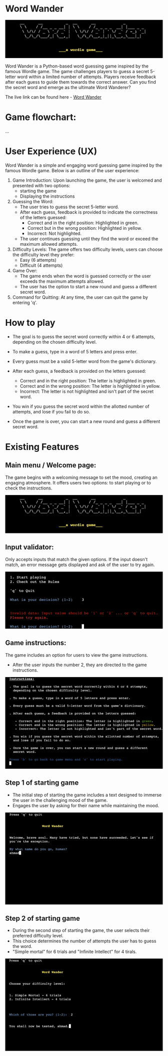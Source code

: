 # Word Wander

![Word Wanter title](/images/game-title.png)

Word Wander is a Python-based word guessing game inspired by the famous Wordle game. The game challenges players to guess a secret 5-letter word within a limited number of attempts. Players receive feedback after each guess to guide them towards the correct answer. Can you find the secret word and emerge as the ultimate Word Wanderer?

The live link can be found here - [Word Wander](https://word-wander-c212ee79ed5a.herokuapp.com/)


# Game flowchart:

...


# User Experience (UX)

Word Wander is a simple and engaging word guessing game inspired by the famous Wordle game. Below is an outline of the user experience:

1. Game Introduction:
   Upon launching the game, the user is welcomed and presented with two options: 
   - starting the game
   - Displaying the instructions
2. Guessing the Word:
   - The user tries to guess the secret 5-letter word.
   - After each guess, feedback is provided to indicate the correctness of the letters guessed:
     - Correct and in the right position: Highlighted in green.
     - Correct but in the wrong position: Highlighted in yellow.
     - Incorrect: Not highlighted.
   - The user continues guessing until they find the word or exceed the maximum allowed attempts.
3. Difficulty Levels:
   The game offers two difficulty levels, users can choose the difficulty level they prefer:
   - Easy (6 attempts)
   - Difficult (4 attempts)
4. Game Over:
   - The game ends when the word is guessed correctly or the user exceeds the maximum attempts allowed.
   - The user has the option to start a new round and guess a different secret word.
5. Command for Quitting:
   At any time, the user can quit the game by entering 'q'.


# How to play

   - The goal is to guess the secret word correctly within 4 or 6 attempts,
   depending on the chosen difficulty level.

   - To make a guess, type in a word of 5 letters and press enter.

   - Every guess must be a valid 5-letter word from the game's dictionary.

   - After each guess, a feedback is provided on the letters guessed:

     - Correct and in the right position: The letter is highlighted in green.
     - Correct and in the wrong position: The letter is highlighted in yellow.
     - Incorrect: The letter is not highlighted and isn't part of the secret word.

   -  You win if you guess the secret word within the allotted number of attempts, and lose if you fail to do so.

   - Once the game is over, you can start a new round and guess a different secret word.


# Existing Features

##  Main menu / Welcome page:

The game begins with a welcoming message to set the mood, creating an engaging atmosphere. It offers users two options: to start playing or to check the instructions.

![Welcome page](https://github.com/Ahmadk-g/WordWander/blob/main/images/game-title.png)

## Input validator:

Only accepts inputs that match the given options. If the input doesn't match, an error message gets displayed and ask of the user to try again.

![Error message](https://github.com/Ahmadk-g/WordWander/blob/main/images/error-message1.png)

## Game instructions:
The game includes an option for users to view the game instructions.
- After the user inputs the number 2, they are directed to the game instructions.


![Game instructions](https://github.com/Ahmadk-g/WordWander/blob/main/images/game-instructions.png)

## Step 1 of starting game

- The initial step of starting the game includes a text designed to immerse the user in the challenging mood of the game.
- Engages the user by asking for their name while maintaining the mood.

![Game question1](https://github.com/Ahmadk-g/WordWander/blob/main/images/game-start-q1.png)

## Step 2 of starting game

- During the second step of starting the game, the user selects their preferred difficulty level.
- This choice determines the number of attempts the user has to guess the word.
- "Simple mortal" for 6 trials and "Infinite Intellect" for 4 tirals.


![Game question2](https://github.com/Ahmadk-g/WordWander/blob/main/images/game-start-q2.png)